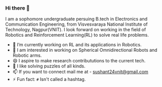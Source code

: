 ### Hi there 👋

I am a sophomore undergraduate persuing B.tech in Electronics and Communication Engineering, from Visvesvaraya National Institute of Technology, Nagpur(VNIT). I look forward on working in the field of Robotics and Reinforcement Learning(RL) to solve real life problems.

- 🔭 I’m currently working on RL and its applications in Robotics.
- 🌱 I am interested in working on Spherical Omnidirectional Robots and Robotic arms.
- 😄 I aspire to make research contribututions to the current tech.
- 💬 I like solving puzzles of all kinds.
- 📫 If you want to connect mail me at - sushant24vnit@gmail.com
- ⚡ Fun fact: `#` Isn't called a hashtag.

